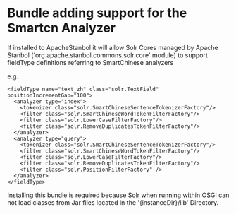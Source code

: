 <!--
  Licensed to the Apache Software Foundation (ASF) under one or more
  contributor license agreements.  See the NOTICE file distributed with
  this work for additional information regarding copyright ownership.
  The ASF licenses this file to You under the Apache License, Version 2.0
  (the "License"); you may not use this file except in compliance with
  the License.  You may obtain a copy of the License at

      http://www.apache.org/licenses/LICENSE-2.0

  Unless required by applicable law or agreed to in writing, software
  distributed under the License is distributed on an "AS IS" BASIS,
  WITHOUT WARRANTIES OR CONDITIONS OF ANY KIND, either express or implied.
  See the License for the specific language governing permissions and
  limitations under the License.
-->


Bundle adding support for the Smartcn Analyzer 
=============================================

If installed to ApacheStanbol it will allow Solr Cores managed by Apache Stanbol ('org.apache.stanbol.commons.solr.core' module) to support fieldType definitions referring to SmartChinese analyzers

e.g.

    <fieldType name="text_zh" class="solr.TextField" positionIncrementGap="100">
      <analyzer type="index">
        <tokenizer class="solr.SmartChineseSentenceTokenizerFactory"/>
        <filter class="solr.SmartChineseWordTokenFilterFactory"/>
        <filter class="solr.LowerCaseFilterFactory"/>
        <filter class="solr.RemoveDuplicatesTokenFilterFactory"/>
      </analyzer>
      <analyzer type="query">
        <tokenizer class="solr.SmartChineseSentenceTokenizerFactory"/>
        <filter class="solr.SmartChineseWordTokenFilterFactory"/>
        <filter class="solr.LowerCaseFilterFactory"/>
        <filter class="solr.RemoveDuplicatesTokenFilterFactory"/>
        <filter class="solr.PositionFilterFactory" />
      </analyzer>
    </fieldType> 

Installing this bundle is required because Solr when running within OSGI can not load classes from Jar files located in the '{instanceDir}/lib' Directory.
